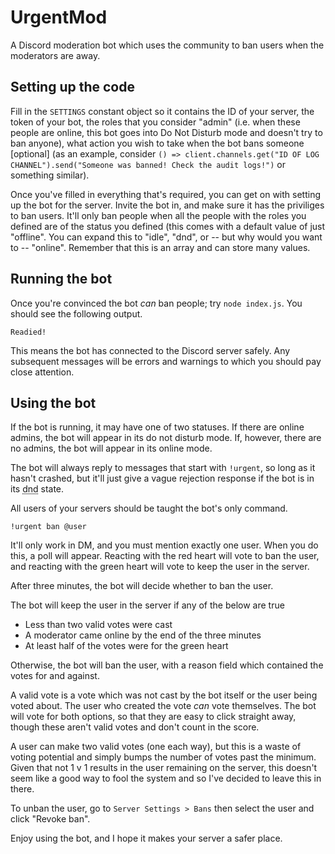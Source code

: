 # UrgentMod
A Discord moderation bot which uses the community to ban users when the moderators are away.

## Setting up the code
Fill in the `SETTINGS` constant object so it contains the ID of your server, the token of your bot, the roles that you consider "admin" (i.e. when these people are online, this bot goes into Do Not Disturb mode and doesn't try to ban anyone), what action you wish to take when the bot bans someone \[optional] (as an example, consider `() => client.channels.get("ID OF LOG CHANNEL").send("Someone was banned! Check the audit logs!")` or something similar).

Once you've filled in everything that's required, you can get on with setting up the bot for the server. Invite the bot in, and make sure it has the priviliges to ban users. It'll only ban people when all the people with the roles you defined are of the status you defined (this comes with a default value of just "offline". You can expand this to "idle", "dnd", or -- but why would you want to -- "online". Remember that this is an array and can store many values.

## Running the bot
Once you're convinced the bot *can* ban people; try `node index.js`. You should see the following output.

```
Readied!
```

This means the bot has connected to the Discord server safely. Any subsequent messages will be errors and warnings to which you should pay close attention.

## Using the bot
If the bot is running, it may have one of two statuses. If there are online admins, the bot will appear in its do not disturb mode. If, however, there are no admins, the bot will appear in its online mode.

The bot will always reply to messages that start with `!urgent`, so long as it hasn't crashed, but it'll just give a vague rejection response if the bot is in its <abbr title="do not disturb">dnd</abbr> state.

All users of your servers should be taught the bot's only command.

```
!urgent ban @user
```

It'll only work in DM, and you must mention exactly one user. When you do this, a poll will appear. Reacting with the red heart will vote to ban the user, and reacting with the green heart will vote to keep the user in the server. 

After three minutes, the bot will decide whether to ban the user.

The bot will keep the user in the server if any of the below are true

- Less than two valid votes were cast
- A moderator came online by the end of the three minutes
- At least half of the votes were for the green heart

Otherwise, the bot will ban the user, with a reason field which contained the votes for and against.

A valid vote is a vote which was not cast by the bot itself or the user being voted about. The user who created the vote *can* vote themselves. The bot will vote for both options, so that they are easy to click straight away, though these aren't valid votes and don't count in the score.

A user can make two valid votes (one each way), but this is a waste of voting potential and simply bumps the number of votes past the minimum. Given that not 1 v 1 results in the user remaining on the server, this doesn't seem like a good way to fool the system and so I've decided to leave this in there.

To unban the user, go to `Server Settings > Bans` then select the user and click "Revoke ban".

Enjoy using the bot, and I hope it makes your server a safer place.

